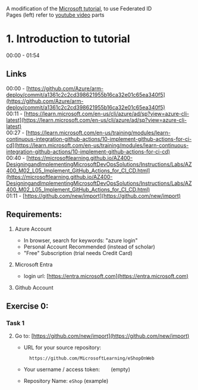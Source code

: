 A modification of the [Microsoft tutorial](https://learn.microsoft.com/en-us/training/modules/learn-continuous-integration-github-actions/10-implement-github-actions-for-ci-cd), to use Federated ID  
Pages (left) refer to [youtube video](https://www.youtube.com/watch?v=0jPclM5fALs) parts

# 1. Introduction to tutorial

00:00 - 01:54

## Links

00:00 - [https://github.com/Azure/arm-deploy/commit/a1361c2c2cd398621955b16ca32e01c65ea340f5](https://github.com/Azure/arm-deploy/commit/a1361c2c2cd398621955b16ca32e01c65ea340f5)  
00:11 - [https://learn.microsoft.com/en-us/cli/azure/ad/sp?view=azure-cli-latest](https://learn.microsoft.com/en-us/cli/azure/ad/sp?view=azure-cli-latest)  
00:27 - [https://learn.microsoft.com/en-us/training/modules/learn-continuous-integration-github-actions/10-implement-github-actions-for-ci-cd](https://learn.microsoft.com/en-us/training/modules/learn-continuous-integration-github-actions/10-implement-github-actions-for-ci-cd)  
00:40 - [https://microsoftlearning.github.io/AZ400-DesigningandImplementingMicrosoftDevOpsSolutions/Instructions/Labs/AZ400_M02_L05_Implement_GitHub_Actions_for_CI_CD.html](https://microsoftlearning.github.io/AZ400-DesigningandImplementingMicrosoftDevOpsSolutions/Instructions/Labs/AZ400_M02_L05_Implement_GitHub_Actions_for_CI_CD.html)  
01:11 - [https://github.com/new/import](https://github.com/new/import)

## Requirements:

1.  Azure Account

    - In browser, search for keywords: "azure login"
    - Personal Account Recommended (instead of scholar)
    - "Free" Subscription (trial needs Credit Card)

2.  Microsoft Entra

    - login url: [https://entra.microsoft.com](https://entra.microsoft.com)

3.  Github Account

## Exercise 0:

### Task 1

2.  Go to: [https://github.com/new/import](https://github.com/new/import)

    - URL for your source repository:

            https://github.com/MicrosoftLearning/eShopOnWeb

    - Your username / access token: <code>&nbsp;&nbsp;&nbsp;</code> (empty)
    - Repository Name: `eShop` (example)
